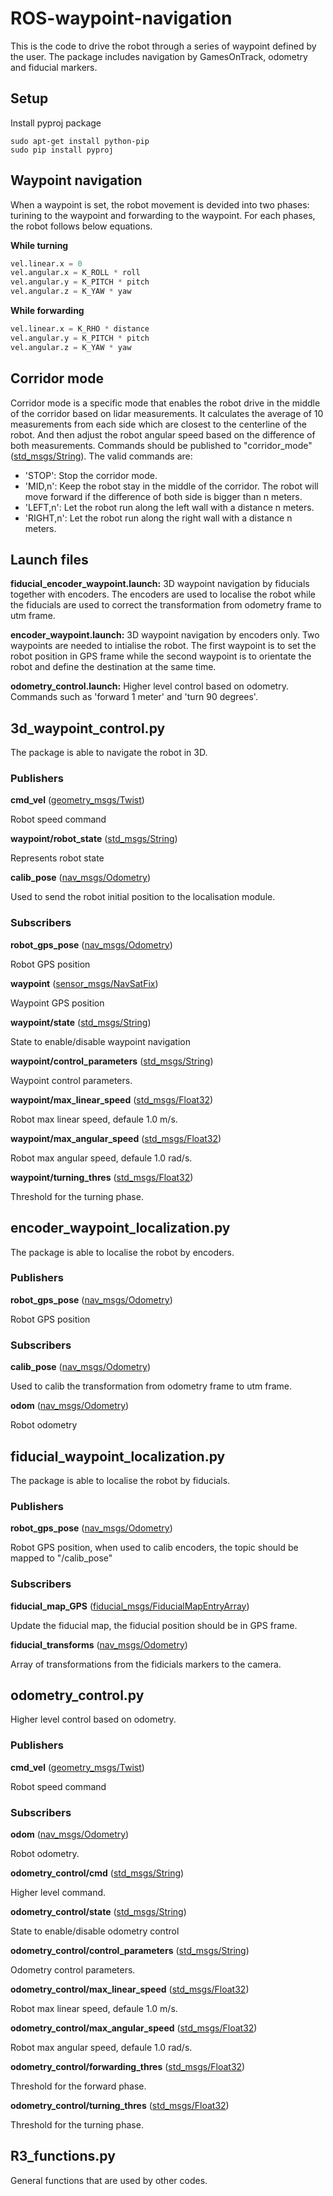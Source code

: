 # ROS-waypoint-navigation
This is the code to drive the robot through a series of waypoint defined by the user. The package includes navigation by GamesOnTrack, odometry and fiducial markers.

## Setup
Install pyproj package
```
sudo apt-get install python-pip
sudo pip install pyproj
```

## Waypoint navigation
When a waypoint is set, the robot movement is devided into two phases: turining to the waypoint and forwarding to the waypoint. For each phases, the robot follows below equations.

**While turning**
```python
vel.linear.x = 0
vel.angular.x = K_ROLL * roll
vel.angular.y = K_PITCH * pitch
vel.angular.z = K_YAW * yaw
```

**While forwarding**
```python
vel.linear.x = K_RHO * distance
vel.angular.y = K_PITCH * pitch
vel.angular.z = K_YAW * yaw
```

## Corridor mode
Corridor mode is a specific mode that enables the robot drive in the middle of the corridor based on lidar measurements. It calculates the average of 10 measurements from each side which are closest to the centerline of the robot. And then adjust the robot angular speed based on the difference of both measurements. Commands should be published to "corridor_mode"([std_msgs/String](http://docs.ros.org/api/std_msgs/html/msg/String.html)). The valid commands are:
* 'STOP': Stop the corridor mode.
* 'MID,n': Keep the robot stay in the middle of the corridor. The robot will move forward if the difference of both side is bigger than n meters.
* 'LEFT,n': Let the robot run along the left wall with a distance n meters.
* 'RIGHT,n': Let the robot run along the right wall with a distance n meters.

## Launch files
**fiducial_encoder_waypoint.launch:** 3D waypoint navigation by fiducials together with encoders. The encoders are used to localise the robot while the fiducials are used to correct the transformation from odometry frame to utm frame.

**encoder_waypoint.launch:** 3D waypoint navigation by encoders only. Two waypoints are needed to intialise the robot. The first waypoint is to set the robot position in GPS frame while the second waypoint is to orientate the robot and define the destination at the same time.

**odometry_control.launch:** Higher level control based on odometry. Commands such as 'forward 1 meter' and 'turn 90 degrees'.

## 3d_waypoint_control.py

The package is able to navigate the robot in 3D.

### Publishers

**cmd_vel** ([geometry_msgs/Twist](http://docs.ros.org/api/geometry_msgs/html/msg/Twist.html))

Robot speed command

**waypoint/robot_state** ([std_msgs/String](http://docs.ros.org/api/std_msgs/html/msg/String.html))

Represents robot state

**calib_pose** ([nav_msgs/Odometry](http://docs.ros.org/api/nav_msgs/html/msg/Odometry.html))

Used to send the robot initial position to the localisation module.

### Subscribers

**robot_gps_pose** ([nav_msgs/Odometry](http://docs.ros.org/api/nav_msgs/html/msg/Odometry.html))

Robot GPS position

**waypoint** ([sensor_msgs/NavSatFix](http://docs.ros.org/api/sensor_msgs/html/msg/NavSatFix.html))

Waypoint GPS position

**waypoint/state** ([std_msgs/String](http://docs.ros.org/api/std_msgs/html/msg/String.html))

State to enable/disable waypoint navigation

**waypoint/control_parameters** ([std_msgs/String](http://docs.ros.org/api/std_msgs/html/msg/String.html))

Waypoint control parameters.

**waypoint/max_linear_speed** ([std_msgs/Float32](http://docs.ros.org/api/std_msgs/html/msg/Float32.html))

Robot max linear speed, defaule 1.0 m/s.

**waypoint/max_angular_speed** ([std_msgs/Float32](http://docs.ros.org/api/std_msgs/html/msg/Float32.html))

Robot max angular speed, defaule 1.0 rad/s.

**waypoint/turning_thres** ([std_msgs/Float32](http://docs.ros.org/api/std_msgs/html/msg/Float32.html))

Threshold for the turning phase.

## encoder_waypoint_localization.py

The package is able to localise the robot by encoders.

### Publishers

**robot_gps_pose** ([nav_msgs/Odometry](http://docs.ros.org/api/nav_msgs/html/msg/Odometry.html))

Robot GPS position

### Subscribers

**calib_pose** ([nav_msgs/Odometry](http://docs.ros.org/api/nav_msgs/html/msg/Odometry.html))

Used to calib the transformation from odometry frame to utm frame.

**odom** ([nav_msgs/Odometry](http://docs.ros.org/api/nav_msgs/html/msg/Odometry.html))

Robot odometry

## fiducial_waypoint_localization.py

The package is able to localise the robot by fiducials.

### Publishers

**robot_gps_pose** ([nav_msgs/Odometry](http://docs.ros.org/api/nav_msgs/html/msg/Odometry.html))

Robot GPS position, when used to calib encoders, the topic should be mapped to "/calib_pose"

### Subscribers

**fiducial_map_GPS** ([fiducial_msgs/FiducialMapEntryArray](http://http://docs.ros.org/kinetic/api/fiducial_msgs/html/msg/FiducialMapEntryArray.html))

Update the fiducial map, the fiducial position should be in GPS frame.

**fiducial_transforms** ([nav_msgs/Odometry](http://http://docs.ros.org/kinetic/api/fiducial_msgs/html/msg/FiducialTransformArray.html))

Array of transformations from the fidicials markers to the camera.

## odometry_control.py
Higher level control based on odometry.

### Publishers

**cmd_vel** ([geometry_msgs/Twist](http://docs.ros.org/api/geometry_msgs/html/msg/Twist.html))

Robot speed command

### Subscribers

**odom** ([nav_msgs/Odometry](http://docs.ros.org/api/nav_msgs/html/msg/Odometry.html))

Robot odometry.

**odometry_control/cmd** ([std_msgs/String](http://docs.ros.org/api/std_msgs/html/msg/String.html))

Higher level command.

**odometry_control/state** ([std_msgs/String](http://docs.ros.org/api/std_msgs/html/msg/String.html))

State to enable/disable odometry control

**odometry_control/control_parameters** ([std_msgs/String](http://docs.ros.org/api/std_msgs/html/msg/String.html))

Odometry control parameters.

**odometry_control/max_linear_speed** ([std_msgs/Float32](http://docs.ros.org/api/std_msgs/html/msg/Float32.html))

Robot max linear speed, defaule 1.0 m/s.

**odometry_control/max_angular_speed** ([std_msgs/Float32](http://docs.ros.org/api/std_msgs/html/msg/Float32.html))

Robot max angular speed, defaule 1.0 rad/s.

**odometry_control/forwarding_thres** ([std_msgs/Float32](http://docs.ros.org/api/std_msgs/html/msg/Float32.html))

Threshold for the forward phase.

**odometry_control/turning_thres** ([std_msgs/Float32](http://docs.ros.org/api/std_msgs/html/msg/Float32.html))

Threshold for the turning phase.

## R3_functions.py
General functions that are used by other codes.

